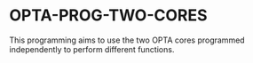 # OPTA-PROG-TWO-CORES
This programming aims to use the two OPTA cores programmed independently to perform different functions.
